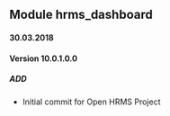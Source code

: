 ## Module hrms_dashboard

#### 30.03.2018
#### Version 10.0.1.0.0
##### ADD
- Initial commit for Open HRMS Project
